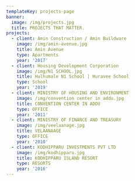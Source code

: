 ```yaml
---
templateKey: projects-page
banner:
  image: /img/projects.jpg
  title: PROJECTS THAT MATTER.
projects:
  - client: Amin Construction / Amin Buildware
    image: /img/amin-avenue.jpg
    title: Amin Avenue
    type: Apartments
    year: '2017'
  - client: Housing Development Corporation
    image: /img/N1 SCHOOL.jpg
    title: Hulhumale N1 School | Huravee School
    type: School
    year: '2019'
  - client: MINISTRY OF HOUSING AND ENVIRONMENT
    image: /img/convention center in addu.jpg
    title: CONVENTION CENTER IN ADDU
    type: OFFICE
    year: '2011'
  - client: MINISTRY OF FINANCE AND TREASURY
    image: /img/veelaanage.jpg
    title: VELAANAAGE
    type: OFFICE
    year: '2010'
  - client: KODHIPPARU INVESTMENTS PVT LTD
    image: /img/kodhipparu.jpg
    title: KODHIPPARU ISLAND RESORT
    type: RESORTS
    year: '2016'
---
```


